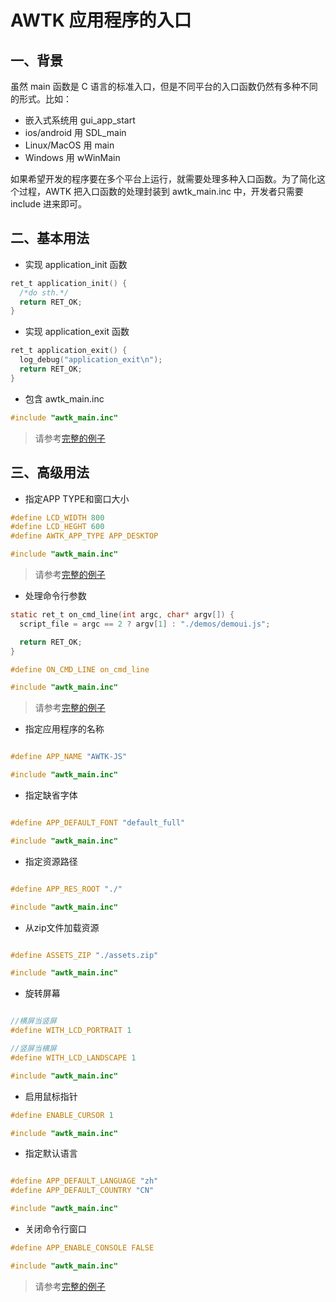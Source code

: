 # AWTK 应用程序的入口

## 一、背景

虽然 main 函数是 C 语言的标准入口，但是不同平台的入口函数仍然有多种不同的形式。比如：

* 嵌入式系统用 gui\_app\_start
* ios/android 用 SDL\_main
* Linux/MacOS 用 main
* Windows 用 wWinMain

如果希望开发的程序要在多个平台上运行，就需要处理多种入口函数。为了简化这个过程，AWTK 把入口函数的处理封装到 awtk_main.inc 中，开发者只需要 include 进来即可。

## 二、基本用法

* 实现 application_init 函数

```c
ret_t application_init() {
  /*do sth.*/
  return RET_OK;
}
```

* 实现 application_exit 函数

```c
ret_t application_exit() {
  log_debug("application_exit\n");
  return RET_OK;
}
```

* 包含 awtk_main.inc

```c
#include "awtk_main.inc"
```

> 请参考[完整的例子](https://github.com/zlgopen/awtk-c-demos/blob/master/demos/button.c)

## 三、高级用法

* 指定APP TYPE和窗口大小

```c
#define LCD_WIDTH 800
#define LCD_HEGHT 600
#define AWTK_APP_TYPE APP_DESKTOP

#include "awtk_main.inc"
```

> 请参考[完整的例子](https://github.com/zlgopen/awtk/blob/master/demos/demo_desktop.c)

* 处理命令行参数

```c
static ret_t on_cmd_line(int argc, char* argv[]) {
  script_file = argc == 2 ? argv[1] : "./demos/demoui.js";

  return RET_OK;
}

#define ON_CMD_LINE on_cmd_line

#include "awtk_main.inc"
```
> 请参考[完整的例子](https://github.com/zlgopen/awtk-jerryscript/blob/master/src/c/main.c)

* 指定应用程序的名称

```c

#define APP_NAME "AWTK-JS"

#include "awtk_main.inc"
```

* 指定缺省字体

```c

#define APP_DEFAULT_FONT "default_full"

#include "awtk_main.inc"
```

* 指定资源路径

```c

#define APP_RES_ROOT "./"

#include "awtk_main.inc"
```

* 从zip文件加载资源

```c

#define ASSETS_ZIP "./assets.zip"

#include "awtk_main.inc"
```

* 旋转屏幕 

```c

//横屏当竖屏
#define WITH_LCD_PORTRAIT 1

//竖屏当横屏
#define WITH_LCD_LANDSCAPE 1

#include "awtk_main.inc"
```

* 启用鼠标指针

```c
#define ENABLE_CURSOR 1

#include "awtk_main.inc"
```

* 指定默认语言

```c

#define APP_DEFAULT_LANGUAGE "zh"
#define APP_DEFAULT_COUNTRY "CN"

#include "awtk_main.inc"
```

* 关闭命令行窗口

```c
#define APP_ENABLE_CONSOLE FALSE

#include "awtk_main.inc"
```

> 请参考[完整的例子](https://github.com/zlgopen/awtk-jerryscript/blob/master/src/c/main.c)
